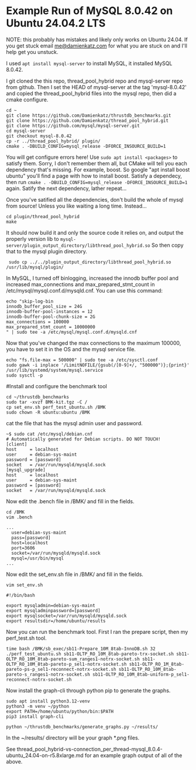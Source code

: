 # Example Run of MySQL 8.0.42 on Ubuntu 24.04.2 LTS

NOTE: this probably has mistakes and likely only works on Ubuntu 24.04. If you get stuck email me@damienkatz.com for what you are stuck on and I'll help get you unstuck.

I used `apt install mysql-server` to install MySQL, it installed MySQL 8.0.42.

I git cloned the this repo, thread_pool_hybrid repo and mysql-server repo from github. Then I set the HEAD of mysql-server at the tag 'mysql-8.0.42' and copied the thread_pool_hybrid files into the mysql repo, then did a cmake configure.

```
cd ~
git clone https://github.com/Damienkatz/thrustdb_benchmarks.git
git clone https://github.com/Damienkatz/thread_pool_hybrid.git
git clone https://github.com/mysql/mysql-server.git
cd mysql-server
git checkout mysql-8.0.42
cp -r ../thread_pool_hybrid/ plugin/
cmake . -DBUILD_CONFIG=mysql_release -DFORCE_INSOURCE_BUILD=1
```

You will get configure errors here! Use `sudo apt install <packages>` to satisfy them. Sorry, I don't remember them all, but CMake will tell you each dependency that's missing. For example, boost. So google "apt install boost ubuntu" you'll find a page with how to install boost. Satisfy a dependecy, then run `cmake . -DBUILD_CONFIG=mysql_release -DFORCE_INSOURCE_BUILD=1` again. Satify the next dependency, lather repeat...

Once you've satified all the dependencies, don't build the whole of mysql from source! Unless you like waiting a long time. Instead...

```
cd plugin/thread_pool_hybrid
make
```

It should now build it and only the source code it relies on, and output the properly version lib to `mysql-server/plugin_output_directory/libthread_pool_hybrid.so` So then copy that to the mysql plugin directory.

```
 sudo cp ../../plugin_output_directory/libthread_pool_hybrid.so /usr/lib/mysql/plugin/
```

In MySQL, I turned off binlogging, increased the innodb buffer pool and increased max_connections and max_prepared_stmt_count in /etc/mysql/mysql.conf.d/mysqld.cnf. You can use this command:

```
echo "skip-log-bin
innodb_buffer_pool_size = 24G
innodb-buffer-pool-instances = 12
innodb-buffer-pool-chunk-size = 2G
max_connections = 100000
max_prepared_stmt_count = 10000000
" | sudo tee -a /etc/mysql/mysql.conf.d/mysqld.cnf
```

Now that you've changed the max connections to the maximum 100000, you have to set it in the OS and the mysql service file.

```
echo "fs.file-max = 500000" | sudo tee -a /etc/sysctl.conf
sudo gawk -i inplace '/LimitNOFILE/{gsub(/[0-9]+/, "500000")};{print}' /usr/lib/systemd/system/mysql.service
sudo sysctl -p
```

#Install and configure the benchmark tool

```
cd ~/thrustdb_benchmarks
sudo tar -xvzf BMK-kit.tgz -C /
cp set_env.sh perf_test_ubuntu.sh /BMK
sudo chown -R ubuntu:ubuntu /BMK
```

cat the file that has the mysql admin user and password.

```
~$ sudo cat /etc/mysql/debian.cnf
# Automatically generated for Debian scripts. DO NOT TOUCH!
[client]
host     = localhost
user     = debian-sys-maint
password = [password]
socket   = /var/run/mysqld/mysqld.sock
[mysql_upgrade]
host     = localhost
user     = debian-sys-maint
password = [password]
socket   = /var/run/mysqld/mysqld.sock
```

Now edit the .bench file in /BMK/ and fill in the fields.

```
cd /BMK
vim .bench
```

```
...
  user=debian-sys-maint
  pass=[password]
  host=localhost
  port=3606
  socket=/var/run/mysqld/mysqld.sock
  mysql=/usr/bin/mysql
...
```


Now edit the set_env.sh file in /BMK/ and fill in the fields.

```
vim set_env.sh
```

```
#!/bin/bash

export mysqladmin=debian-sys-maint
export mysqladminpassword=[password]
export mysqlsocket=/var/run/mysqld/mysqld.sock
export resultsdir=/home/ubuntu/results
```

Now you can run the benchmark tool. First I ran the prepare script, then my perf_test.sh tool.

```
time bash /BMK/sb_exec/sb11-Prepare_10M_8tab-InnoDB.sh 32
./perf_test_ubuntu.sh sb11-OLTP_RO_10M_8tab-pareto-trx-socket.sh sb11-OLTP_RO_10M_8tab-pareto-sum_ranges1-notrx-socket.sh sb11-OLTP_RO_10M_8tab-pareto-p_sel1-notrx-socket.sh sb11-OLTP_RO_1M_8tab-pareto-ps-p_sel1-reconnect-notrx-socket.sh sb11-OLTP_RO_10M_8tab-pareto-s_ranges1-notrx-socket.sh sb11-OLTP_RO_10M_8tab-uniform-p_sel1-reconnect-notrx-socket.sh
```

Now install the graph-cli through python pip to generate the graphs.

```
sudo apt install python3.12-venv
python3 -m venv ~/python
export PATH=/home/ubuntu/python/bin:$PATH
pip3 install graph-cli

python ~/thrustdb_benchmarks/generate_graphs.py ~/results/
```

In the ~/results/ directory will be your graph *.png files.

See thread_pool_hybrid-vs-connection_per_thread-mysql_8.0.4-ubuntu_24.04-on-r5.8xlarge.md for an example graph output of all of the above.

